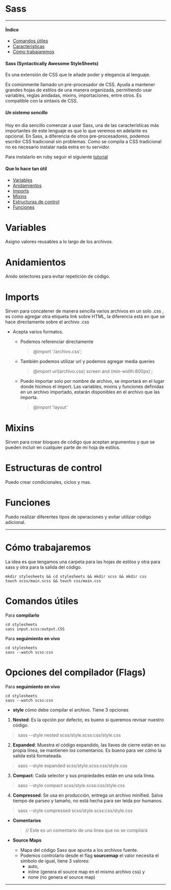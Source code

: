 # Sass
***
#### Índice
- [Comandos útiles](#comandos-útiles)
- [Características](#que-lo-hace-tan-util)
- [Cómo trabajaremos](#como-trabajaremos)

#### Sass (Syntactically Awesome StyleSheets)
Es una extensión de CSS que le añade poder y elegancia al lenguaje.

Es comúnmente llamado un pre-procesador de CSS. Ayuda a mantener grandes hojas de estilos de una manera organizada, permitiendo usar variables, reglas anidadas, mixins, importaciones, entre otros. Es compatible con la sintaxis de CSS.

##### Un sistema sencillo

 Hoy en día sencillo comenzar a usar Sass, una de las características más importantes de este lenguaje es que lo que veremos en adelante es opcional. En Sass, a diferencia de otros pre-procesadores, podemos escribir CSS tradicional sin problemas. Como se compila a CSS tradicional no es necesario instalar nada extra en tu servidor.


Para instalarlo en ruby seguir el siguiente [tutorial](https://medium.com/@alanmaciel/c%C3%B3mo-agregar-bootstrap-a-tu-rails-app-6c4ae91ceff9)


#### Que lo hace tan útil

- [Variables](#variables)
- [Anidamientos](#anidamiento)
- [Imports](#imports)
- [Mixins](#mixins)
- [Estructuras de control](#estructuras-de-control)
- [Funciones](#funciones)


# Variables
Asigno valores reusables a lo largo de los archivos.


# Anidamientos
Anido selectores para evitar repetición de código.


# Imports
Sirven para concatener de manera sencilla varios archivos en un solo .css , es como agregar otra etiqueta link sobre HTML, la diferencia está en que se hace directamente sobre el archivo .css

- Acepta varios formatos.
    - Podemos referenciar directamente
        > @import '/archivo.css';

    - También podemos utilizar url y podemos agregar media queries
        > @import url(archivo.css) screen and (min-width:800px) ;

    - Puedo importar solo por nombre de archivo, se importará en el lugar donde hicimos el import. Las variables, mixins y funciones definidas en un archivo importado, estarán disponibles en el archivo que las importa.
        > @import 'layout'


# Mixins
Sirven para crear bloques de código que aceptan argumentos y que se pueden incluir en cualquier parte de mi hoja de estilos.


# Estructuras de control
Puedo crear condicionales, ciclos y mas.


# Funciones
Puedo realizar diferentes tipos de operaciones y evitar utilizar código adicional.

***
# Cómo trabajaremos
La idea es que tengamos una carpeta para las hojas de estilos y otra para sass y otra para la salida del código.
```
mkdir stylesheets && cd stylesheets && mkdir scss && mkdir css
touch scss/main.scss && touch css/main.css
```

# Comandos útiles
Para __compilarlo__
```
cd stylesheets
sass input.scss:output.CSS
```
Para __seguimiento en vivo__
```
cd stylesheets
sass --watch scss:css
```

# Opciones del compilador (Flags)
Para __seguimiento en vivo__
```
cd stylesheets
sass --watch scss:css
```
- __style__ cómo debe compilar el archivo. Tiene 3 opciones


1. **Nested**: Es la opción por defecto, es bueno si queremos revisar nuestro código.
> sass --style nested scss/style.scss:css/style.css

2. **Expanded**: Muestra el código expandido, las llaves de cierre están en su propia línea, se mantienen los comentarios. Es bueno para ver cómo la salida está formateada.
> sass --style expanded scss/style.scss:css/style.css

3. **Compact**:  Cada selector y sus propiedades están en una sola línea.
> sass --style compact scss/style.scss:css/style.css

4. **Compressed**: Se usa en producción, entrega un archivo minified. Salva tiempo de parseo y tamaño, no está hecha para ser leída por humanos.
> sass --style compressed scss/style.scss:css/style.css


- __Comentarios__

    > // Este es un comentario de una línea que no se compilará

- __Source Maps__
    * Mapa del código Sass que apunta a los archivos fuente.
    * Podemos controlarlo desde el flag __sourcemap__ el valor necesita el símbolo de igual, tiene 3 valores:
        * auto,
        * inline (genera el source map en el mismo archivo css) y
        * none (no genera el source map)
***
